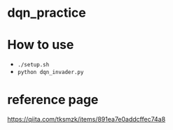 # dqn_practice

# How to use
- `./setup.sh`
- `python dqn_invader.py`

# reference page
https://qiita.com/tksmzk/items/891ea7e0addcffec74a8